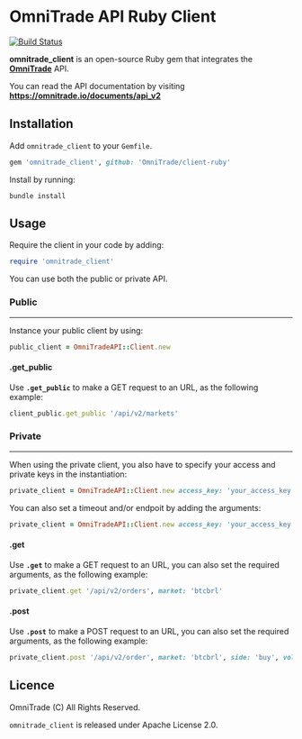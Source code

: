 # OmniTrade API Ruby Client

[![Build Status](https://travis-ci.com/OmniTrade/client-ruby.svg?branch=master)](https://travis-ci.com/OmniTrade/client-ruby)

**omnitrade_client** is an open-source Ruby gem that integrates the **[OmniTrade](https://omnitrade.io/)** API.

You can read the API documentation by visiting **<https://omnitrade.io/documents/api_v2>**

## Installation

Add `omnitrade_client` to your `Gemfile`.

```ruby
gem 'omnitrade_client', github: 'OmniTrade/client-ruby'
```

Install by running:

```
bundle install
```

## Usage

Require the client in your code by adding:

```ruby
require 'omnitrade_client'
```

You can use both the public or private API.

### Public
------
Instance your public client by using:

```ruby
public_client = OmniTradeAPI::Client.new
```

#### .get_public

Use **`.get_public`** to make a GET request to an URL, as the following example:

```ruby
client_public.get_public '/api/v2/markets'
```

### Private
------

When using the private client, you also have to specify your access and private keys in the instantiation:

```ruby
private_client = OmniTradeAPI::Client.new access_key: 'your_access_key', secret_key: 'your_secret_key'
```

You can also set a timeout and/or endpoit by adding the arguments:

```ruby
private_client = OmniTradeAPI::Client.new access_key: 'your_access_key', secret_key: 'your_secret_key', timeout: 60, endpoint: 'https://omnitrade.io/'
```
#### .get

Use **`.get`** to make a GET request to an URL, you can also set the required arguments, as the following example:

```ruby
private_client.get '/api/v2/orders', market: 'btcbrl'
```

#### .post

Use **`.post`** to make a POST request to an URL, you can also set the required arguments, as the following example:

```ruby
private_client.post '/api/v2/order', market: 'btcbrl', side: 'buy', volume: '0.42', price: '4200.0'
```

## Licence

OmniTrade (C) All Rights Reserved.

`omnitrade_client` is released under Apache License 2.0.


